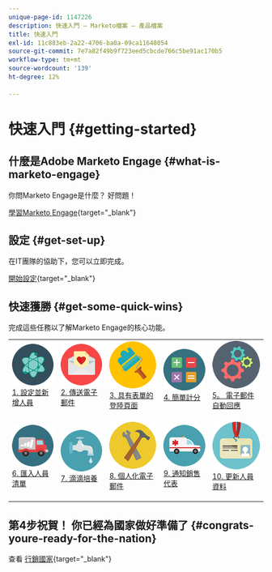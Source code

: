 ```yaml
---
unique-page-id: 1147226
description: 快速入門 — Marketo檔案 — 產品檔案
title: 快速入門
exl-id: 11c883eb-2a22-4706-ba0a-09ca11648054
source-git-commit: 7e7a82f49b9f723eed5cbcde766c5be91ac170b5
workflow-type: tm+mt
source-wordcount: '139'
ht-degree: 12%

---
```


# 快速入門 {#getting-started}

## 什麼是Adobe Marketo Engage {#what-is-marketo-engage}

你問Marketo Engage是什麼？ 好問題！

[學習Marketo Engage](/help/marketo/getting-started/what-is-adobe-marketo-engage.md){target=&quot;_blank&quot;}

## 設定 {#get-set-up}

在IT團隊的協助下，您可以立即完成。

[開始設定](/help/marketo/getting-started/setup/setup-steps.md){target=&quot;_blank&quot;}

## 快速獲勝 {#get-some-quick-wins}

完成這些任務以了解Marketo Engage的核心功能。

<table style="table-layout:fixed">
<tr>
  <td>
    <a href="/help/marketo/getting-started/quick-wins/get-set-up-and-add-a-person.md">
      <img alt="連接" src="getting-started/assets/getting-started-1.png"/>
    </a>
    <div>
    <a href="/help/marketo/getting-started/quick-wins/get-set-up-and-add-a-person.md">1. 設定並新增人員</a>
    </div>
    <br>
  </td>
  <td>
      <a href="getting-started/quick-wins/send-an-email.md">
       <img alt="匯入" src="getting-started/assets/getting-started-2.png" />
       </a>
    <div><a href="getting-started/quick-wins/send-an-email.md">2. 傳送電子郵件</a>
    </div>
    <br>
  </td>
  <td>
    <a href="getting-started/quick-wins/landing-page-with-a-form.md">
      <img alt="電子郵件" src="getting-started/assets/getting-started-3.png" />
    </a>
    <div>
    <a href="getting-started/quick-wins/landing-page-with-a-form.md">3. 具有表單的登陸頁面</a>
    </div>
    <br>
  </td>
  <td>
    <a href="getting-started/quick-wins/simple-scoring.md">
      <img alt="連接" src="getting-started/assets/getting-started-4.png"/>
    </a>
    <div>
    <a href="getting-started/quick-wins/simple-scoring.md">4. 簡單計分</a>
    </div>
    <br>
  </td>
  <td>
      <a href="getting-started/quick-wins/email-auto-response.md">
       <img alt="匯入" src="getting-started/assets/getting-started-5.png" />
       </a>
    <div><a href="getting-started/quick-wins/email-auto-response.md">5。 電子郵件自動回應</a>
    </div>
    <br>
  </td>
</tr>
<tr>
  <td>
    <a href="getting-started/quick-wins/import-a-list-of-people.md">
      <img alt="電子郵件" src="getting-started/assets/getting-started-6.png" />
    </a>
    <div>
    <a href="getting-started/quick-wins/import-a-list-of-people.md">6. 匯入人員清單</a>
    </div>
    <br>
  </td>
  <td>
    <a href="getting-started/quick-wins/drip-drip-nurture.md">
      <img alt="連接" src="getting-started/assets/getting-started-7.png"/>
    </a>
    <div>
    <a href="getting-started/quick-wins/drip-drip-nurture.md">7. 滴滴培養</a>
    </div>
    <br>
  </td>
  <td>
      <a href="getting-started/quick-wins/personalize-an-email.md">
       <img alt="匯入" src="getting-started/assets/getting-started-8.png" />
       </a>
    <div><a href="getting-started/quick-wins/personalize-an-email.md">8. 個人化電子郵件</a>
    </div>
    <br>
  </td>
  <td>
    <a href="getting-started/quick-wins/alert-the-sales-rep.md">
      <img alt="電子郵件" src="getting-started/assets/getting-started-9.png" />
    </a>
    <div>
    <a href="getting-started/quick-wins/alert-the-sales-rep.md">9. 通知銷售代表</a>
    </div>
    <br>
  </td>
  <td>
    <a href="getting-started/quick-wins/update-person-data.md">
      <img alt="連接" src="getting-started/assets/getting-started-10.png"/>
    </a>
    <div>
    <a href="getting-started/quick-wins/update-person-data.md">10. 更新人員資料</a>
    </div>
    <br>
  </td>
</tr>
</table>

## 第4步祝賀！ 你已經為國家做好準備了  {#congrats-youre-ready-for-the-nation}

查看 [行銷國家](https://nation.marketo.com){target=&quot;_blank&quot;}
